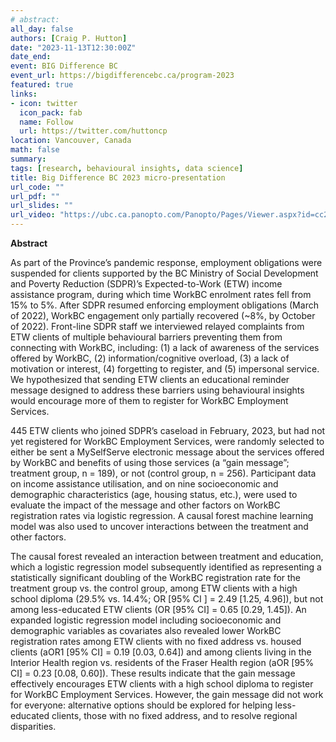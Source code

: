 ```yaml
---
# abstract: 
all_day: false
authors: [Craig P. Hutton]
date: "2023-11-13T12:30:00Z"
date_end: 
event: BIG Difference BC
event_url: https://bigdifferencebc.ca/program-2023
featured: true
links:
- icon: twitter
  icon_pack: fab
  name: Follow
  url: https://twitter.com/huttoncp
location: Vancouver, Canada
math: false
summary: 
tags: [research, behavioural insights, data science]
title: Big Difference BC 2023 micro-presentation
url_code: ""
url_pdf: ""
url_slides: ""
url_video: "https://ubc.ca.panopto.com/Panopto/Pages/Viewer.aspx?id=cc233eea-5d01-40aa-947f-b0b400730790"
---
```


**Abstract**

  As part of the Province’s pandemic response, employment obligations were suspended for clients supported by the BC Ministry of Social Development and Poverty Reduction (SDPR)’s Expected-to-Work (ETW) income assistance program, during which time WorkBC enrolment rates fell from 15% to 5%. After SDPR resumed enforcing employment obligations (March of 2022), WorkBC engagement only partially recovered (~8%, by October of 2022). Front-line SDPR staff we interviewed relayed complaints from ETW clients of multiple behavioural barriers preventing them from connecting with WorkBC, including: (1) a lack of awareness of the services offered by WorkBC, (2) information/cognitive overload, (3) a lack of motivation or interest, (4) forgetting to register, and (5) impersonal service. We hypothesized that sending ETW clients an educational reminder message designed to address these barriers using behavioural insights would encourage more of them to register for WorkBC Employment Services. 
  
  445 ETW clients who joined SDPR’s caseload in February, 2023, but had not yet registered for WorkBC Employment Services, were randomly selected to either be sent a MySelfServe electronic message about the services offered by WorkBC and benefits of using those services (a “gain message”; treatment group, n = 189), or not (control group, n = 256). Participant data on income assistance utilisation, and on nine socioeconomic and demographic characteristics (age, housing status, etc.), were used to evaluate the impact of the message and other factors on WorkBC registration rates via logistic regression. A causal forest machine learning model was also used to uncover interactions between the treatment and other factors.
  
  The causal forest revealed an interaction between treatment and education, which a logistic regression model subsequently identified as representing a statistically significant doubling of the WorkBC registration rate for the treatment group vs. the control group, among ETW clients with a high school diploma (29.5% vs. 14.4%; OR  [95% CI ] = 2.49 [1.25, 4.96]), but not among less-educated ETW clients (OR [95% CI] = 0.65 [0.29, 1.45]). An expanded logistic regression model including socioeconomic and demographic variables as covariates also revealed lower WorkBC registration rates among ETW clients with no fixed address vs. housed clients (aOR1 [95% CI] = 0.19 [0.03, 0.64]) and among clients living in the Interior Health region vs. residents of the Fraser Health region (aOR [95% CI] = 0.23 [0.08, 0.60]). These results indicate that the gain message effectively encourages ETW clients with a high school diploma to register for WorkBC Employment Services. However, the gain message did not work for everyone: alternative options should be explored for helping less-educated clients, those with no fixed address, and to resolve regional disparities.


